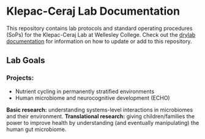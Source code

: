 # Klepac-Ceraj Lab Documentation

This repository contains lab protocols and standard operating procedures (SoPs)
for the Klepac-Ceraj Lab at Wellesley College.
Check out the [drylab documentation][1] for information
on how to update or add to this repository.

[1]: drylab_protocols

## Lab Goals

### Projects:

- Nutrient cycling in permanently stratified environments
- Human microbiome and neurocognitive development (ECHO)

**Basic research:**
understanding systems-level interactions in microbiomes and their environment.
**Translational research:**
giving children/families the power to improve health
by understanding (and eventually manipulating) the human gut microbiome.
